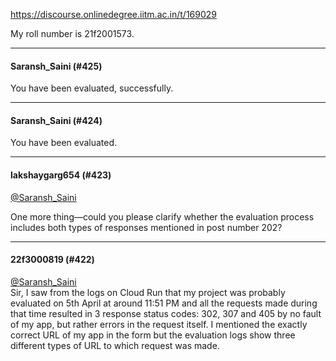 https://discourse.onlinedegree.iitm.ac.in/t/169029

My roll number is 21f2001573.</p><hr>

<h4>Saransh_Saini (#425)</h4>
<p>You have been evaluated, successfully.</p><hr>

<h4>Saransh_Saini (#424)</h4>
<p>You have been evaluated.</p><hr>

<h4>lakshaygarg654 (#423)</h4>
<p><a class="mention" href="/u/saransh_saini">@Saransh_Saini</a></p>
<p>One more thing—could you please clarify whether the evaluation process includes both types of responses mentioned in post number 202?</p><hr>

<h4>22f3000819 (#422)</h4>
<p><a class="mention" href="/u/saransh_saini">@Saransh_Saini</a><br/>
Sir, I saw from the logs on Cloud Run that my project was probably evaluated on 5th April at around 11:51 PM and all the requests made during that time resulted in 3 response status codes: 302, 307 and 405 by no fault of my app, but rather errors in the request itself. I mentioned the exactly correct URL of my app in the form but the evaluation logs show three different types of URL to which request was made.